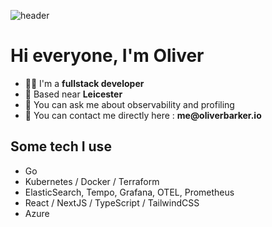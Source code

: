 ![header](https://capsule-render.vercel.app/api?type=waving&color=auto&height=300&section=header&text=Oliver%20Barker&fontSize=90&animation=fadeIn&fontAlignY=38&desc=Fullstack%20Developer&descAlignY=51&descAlign=62)
# Hi everyone, I'm Oliver
  <ul>
    <li>👨‍🔧 I'm a <b>fullstack developer</b></li>
    <li>📍 Based near <b>Leicester</b></li>
    <li>💬 You can ask me about observability and profiling</li>
    <li>📮 You can contact me directly here : <b>me@oliverbarker.io</b>
  </ul>
  
## Some tech I use
  <ul>
    <li>Go</li>
    <li>Kubernetes / Docker / Terraform</li>
    <li>ElasticSearch, Tempo, Grafana, OTEL, Prometheus</li>
    <li>React / NextJS / TypeScript / TailwindCSS</li>
    <li>Azure</li>
  </ul>

